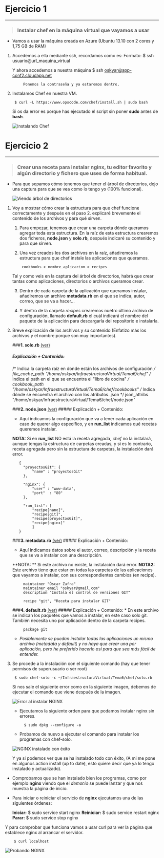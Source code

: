 # Ejercicio 1
-------------

> ### Instalar chef en la máquina virtual que vayamos a usar

* Vamos a usar la máquina creada en Azure (Ubuntu 13.10 con 2 cores y 1,75 GB de RAM)
1. Accedemos a ella mediante ssh, recordamos como es:
	Formato:
		$ ssh usuario@url_maquina_virtual

	Y ahora accedemos a nuestra máquina
        $ ssh oskyar@app-conf2.cloudapp.net
        
        	Ponemos la contraseña y ya estaremos dentro.
        
2. Instalamos Chef en nuestra VM.

		$ curl -L https://www.opscode.com/chef/install.sh | sudo bash
        
     Si os da error es porque has ejecutado el script sin poner **sudo** antes de **bash**.

	![Instalando Chef](https://raw.github.com/oskyar/InfraestructuraVirtual/master/Tema6/img/Ej1-InstalandoChef.png)

# Ejercicio 2
-------------
> ### Crear una receta para instalar nginx, tu editor favorito y algún directorio y fichero que uses de forma habitual.

* Para que sepamos cómo tenemos que tener el árbol de directorios, dejo una captura para que se vea como lo tengo yo (100% funcional).

	![Viendo árbol de directorios](https://raw.github.com/oskyar/InfraestructuraVirtual/master/Tema6/img/Ej2-1.ArbolDeDirectorios.png)

1. Voy a mostrar cómo crear la estructura para que chef funcione correctamente y después en el paso 2. explicaré brevemente el contenido de los archivos y para qué sirven.

	1. Para empezar, tenemos que crear una carpeta dónde queramos agregar toda esta estructura. En la raíz de esta estructura crearemos dos ficheros, **node.json** y **solo.rb**, después indicaré su contenido y para que sirven.

	2. Una vez creados los dos archivos en la raíz, añadiremos la estructura para que chef instale las aplicaciones que queramos.
	
    		cookbooks > nombre_aplicacion > recipes
            
	Tal y como veis en la captura del árbol de directorios, habrá que crear tantas como aplicaciones, directorios o archivos queramos crear.
    
    3. Dentro de cada carpeta de la aplicación que queramos instalar, añadiremos un archivo **metadata.rb** en el que se indica, autor, correo, que se va a hacer...
    
    4. Y dentro de la carpeta *recipes* crearemos nuetro último archivo de configuración, llamado **default.rb** el cuál indicará el nombre del paquete de la aplicación para descargarla del repositorio e instalarla.
    
2. Breve explicación de los archivos y su contenido (Enfatizo más los archivos y el nombre porque son muy importantes).

	###**1. solo.rb**  [(ver)](https://github.com/oskyar/InfraestructuraVirtual/blob/master/Tema6/chef/solo.rb)
	##### Explicación + Contenido:
    /* Indica la carpeta raíz en donde están los archivos de configuración */
        file_cache_path "/home/oskyar/InfraestructuraVirtual/Tema6/chef"
    /* Indica el path en el que se encuentra el "libro de cocina" */
        cookbook_path "/home/oskyar/InfraestructuraVirtual/Tema6/chef/cookbooks"
    /* Indica dónde se encuentra el archivo con los atributos .json */
        json_attribs "/home/oskyar/InfraestructuraVirtual/Tema6/chef/node.json"

    ###**2. node.json**  [(ver)](https://github.com/oskyar/InfraestructuraVirtual/blob/master/Tema6/chef/node.json)
		##### Explicación + Contenido:
	* Aquí indicamos la configuración que va a tener cada aplicación en caso de querer algo específico, y en **run_list** indicamos qué recetas queremos instalar.
    
    **NOTA:** Si en **run_list**  NO está la receta agregada, *chef* no la instalará, aunque tengas la estructura de carpetas creadas, y si es lo contrario, receta agregada pero sin la estructura de carpetas, la instalación dará error.
        
          {
            "proyectosGit": {
            	"name" : "proyectosGit"
            },
            
			"nginx": {
				"user" : "www-data",
				"port"	: "80"
            },
            
			"run_list": [ 
                "recipe[nano]", 
                "recipe[git]", 
                "recipe[proyectosGit]", 
                "recipe[nginx]" 
                ]
          }

 	###**3. metadata.rb**  [(ver)](https://github.com/oskyar/InfraestructuraVirtual/blob/master/Tema6/chef/cookbooks/git/metadata.rb)
		##### Explicación + Contenido:
	* Aquí indicamos datos sobre el autor, correo, descripción y la receta que se va a instalar con una descripción.

    **NOTA: ** Si este archivo no existe, la instalación dará error.
    **NOTA2:** Este archivo tiene que estar en todas las carpetas de las aplicaciones que vayamos a instalar, con sus correspondientes cambios (en recipe).

            maintainer "Óscar Zafra"
            maintainer_email "oskyar@gmail.com"
            description "Instala el control de versiones GIT"

            recipe "git", "Receta para instalar GIT"

 	###**4. default.rb**  [(ver)](https://github.com/oskyar/InfraestructuraVirtual/blob/master/Tema6/chef/cookbooks/git/recipes/default.rb)
		##### Explicación + Contenido:
		* En este archivo se indican los paquetes que vamos a instalar, en este caso solo git. También necesita uno por aplicación dentro de la carpeta recipes.

    		package git

	* _*Posiblemente se puedan instalar todas las aplicaciones un mismo archivo (metadata y default) y no haya que crear una por aplicación, pero he preferido hacerlo así para que sea más fácil de entender.*_

3. Se procede a la instalación con el siguiente comando (hay que tener permisos de superusuario o ser root)

		$ sudo chef-solo -c ~/InfraestructuraVirtual/Tema6/chef/solo.rb
	
    Si nos sale el siguiente error como en la siguiente imagen, debemos de ejecutar el comando que viene después de la imagen.
    
	![Error al instalar NGINX](https://raw.github.com/oskyar/InfraestructuraVirtual/master/Tema6/img/Ej2-2.ErrorInstalandoNginx.png)

	* Ejecutamos la siguiente orden para que podamos instalar nginx sin errores.
    
    		$ sudo dpkg --configure -a

	* Probamos de nuevo a ejecutar el comando para instalar los programas con chef-solo.

	![NGINX instalado con éxito](https://raw.github.com/oskyar/InfraestructuraVirtual/master/Tema6/img/Ej2-3.NginxInstalado.png)

	Y ya si podemos ver que se ha instalado todo con éxito, (A mi me pone en algunos action install (up to date), esto quiere decir que ya lo tengo instalado y actualizado).
    
* Comprobamos que se han instalado bien los programas, como por ejemplo **nginx** viendo que el *demonio* se puede lanzar y que nos muestra la página de inicio.

* Para iniciar o reiniciar el servicio de **nginx** ejecutamos una de las siguientes órdenes:
	
    **Iniciar:**
    	$ sudo service start nginx
    **Reiniciar:**
		$ sudo service restart nginx
	**Parar:**
    	$ sudo service stop nginx

Y para comprobar que funciona vamos a usar curl para ver la página que establece nginx al arrancar el servidor.

		$ curl localhost
        
![Probando NGINX](https://raw.github.com/oskyar/InfraestructuraVirtual/master/Tema6/img/Ej2-4.ProbandoNginx.png)
